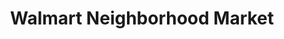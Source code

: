 ---
title: "Walmart Neighborhood Market"
url: /houston/walmart-neighborhood-market-north-highway-6/
shop: Supermarkt
---